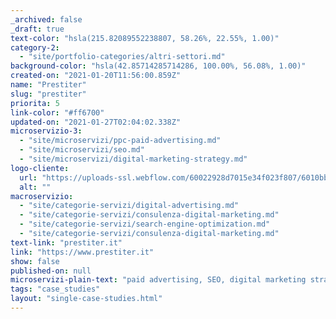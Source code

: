 ```yaml
---
_archived: false
_draft: true
text-color: "hsla(215.82089552238807, 58.26%, 22.55%, 1.00)"
category-2:
  - "site/portfolio-categories/altri-settori.md"
background-color: "hsla(42.85714285714286, 100.00%, 56.08%, 1.00)"
created-on: "2021-01-20T11:56:00.859Z"
name: "Prestiter"
slug: "prestiter"
priorita: 5
link-color: "#ff6700"
updated-on: "2021-01-27T02:04:02.338Z"
microservizio-3:
  - "site/microservizi/ppc-paid-advertising.md"
  - "site/microservizi/seo.md"
  - "site/microservizi/digital-marketing-strategy.md"
logo-cliente:
  url: "https://uploads-ssl.webflow.com/60022928d7015e34f023f807/6010bbafb04e13db55f36bf0_60081a2b4b47b6cbc00c6d2b_prestiter.png"
  alt: ""
macroservizio:
  - "site/categorie-servizi/digital-advertising.md"
  - "site/categorie-servizi/consulenza-digital-marketing.md"
  - "site/categorie-servizi/search-engine-optimization.md"
  - "site/categorie-servizi/consulenza-digital-marketing.md"
text-link: "prestiter.it"
link: "https://www.prestiter.it"
show: false
published-on: null
microservizi-plain-text: "paid advertising, SEO, digital marketing strategy"
tags: "case_studies"
layout: "single-case-studies.html"
---
```



